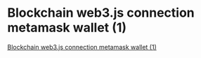 # Blockchain web3.js connection metamask wallet (1)
[Blockchain web3.js connection metamask wallet (1)](https://aiwithcloud.com/2022/09/14/blockchain_web3-js_connection_metamask_wallet_1/)